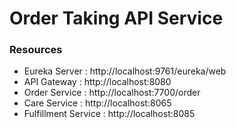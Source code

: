 # Order Taking API Service

### Resources
- Eureka Server : http://localhost:9761/eureka/web
- API Gateway : http://localhost:8080
- Order Service : http://localhost:7700/order
-  Care Service :  http://localhost:8065
- Fulfillment Service :  http://localhost:8085
